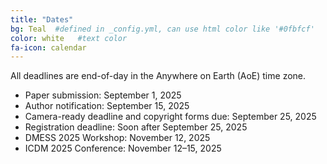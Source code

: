 ```yaml
---
title: "Dates"
bg: Teal  #defined in _config.yml, can use html color like '#0fbfcf'
color: white   #text color
fa-icon: calendar
---
```


All deadlines are end-of-day in the Anywhere on Earth (AoE) time zone.

 - Paper submission: September 1, 2025
 - Author notification: September 15, 2025
 - Camera-ready deadline and copyright forms due: September 25, 2025
 - Registration deadline: Soon after September 25, 2025
 - DMESS 2025 Workshop: November 12, 2025
 - ICDM 2025 Conference: November 12&ndash;15, 2025
 
 

